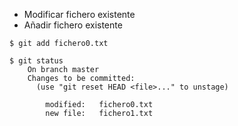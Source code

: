 * Modificar fichero existente
* Añadir fichero existente

```shell
$ git add fichero0.txt

$ git status
    On branch master
    Changes to be committed:
      (use "git reset HEAD <file>..." to unstage)

        modified:   fichero0.txt
        new file:   fichero1.txt
```
